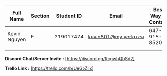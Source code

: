 | Full Name     | Section | Student ID | Email                | Best Way to Contact | Discord Username |
|---------------|---------|------------|----------------------|---------------------|------------------|
| Kevin Nguyen  | E       | 219017474  | kevin801@my.yorku.ca | 647-915-8520        | @chet_holmgren   |
|               |         |            |                      |                     |                  |
|               |         |            |                      |                     |                  |

**Discord Chat/Server Invite :** [https://discord.gg/RcgwhQbSd2]

**Trello Link :** [https://trello.com/b/UeGoZlix]
